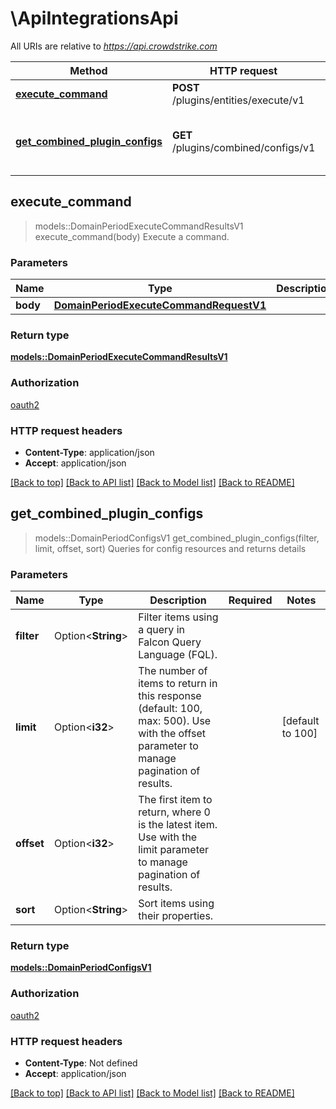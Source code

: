 # \ApiIntegrationsApi

All URIs are relative to *<https://api.crowdstrike.com>*

Method | HTTP request | Description
------------- | ------------- | -------------
[**execute_command**](ApiIntegrationsApi.md#execute_command) | **POST** /plugins/entities/execute/v1 | Execute a command.
[**get_combined_plugin_configs**](ApiIntegrationsApi.md#get_combined_plugin_configs) | **GET** /plugins/combined/configs/v1 | Queries for config resources and returns details

## execute_command

> models::DomainPeriodExecuteCommandResultsV1 execute_command(body)
Execute a command.

### Parameters

Name | Type | Description  | Required | Notes
------------- | ------------- | ------------- | ------------- | -------------
**body** | [**DomainPeriodExecuteCommandRequestV1**](DomainPeriodExecuteCommandRequestV1.md) |  | [required] |

### Return type

[**models::DomainPeriodExecuteCommandResultsV1**](domain.ExecuteCommandResultsV1.md)

### Authorization

[oauth2](../README.md#oauth2)

### HTTP request headers

- **Content-Type**: application/json
- **Accept**: application/json

[[Back to top]](#) [[Back to API list]](../README.md#documentation-for-api-endpoints) [[Back to Model list]](../README.md#documentation-for-models) [[Back to README]](../README.md)

## get_combined_plugin_configs

> models::DomainPeriodConfigsV1 get_combined_plugin_configs(filter, limit, offset, sort)
Queries for config resources and returns details

### Parameters

Name | Type | Description  | Required | Notes
------------- | ------------- | ------------- | ------------- | -------------
**filter** | Option<**String**> | Filter items using a query in Falcon Query Language (FQL). |  |
**limit** | Option<**i32**> | The number of items to return in this response (default: 100, max: 500). Use with the offset parameter to manage pagination of results. |  |[default to 100]
**offset** | Option<**i32**> | The first item to return, where 0 is the latest item. Use with the limit parameter to manage pagination of results. |  |
**sort** | Option<**String**> | Sort items using their properties. |  |

### Return type

[**models::DomainPeriodConfigsV1**](domain.ConfigsV1.md)

### Authorization

[oauth2](../README.md#oauth2)

### HTTP request headers

- **Content-Type**: Not defined
- **Accept**: application/json

[[Back to top]](#) [[Back to API list]](../README.md#documentation-for-api-endpoints) [[Back to Model list]](../README.md#documentation-for-models) [[Back to README]](../README.md)
